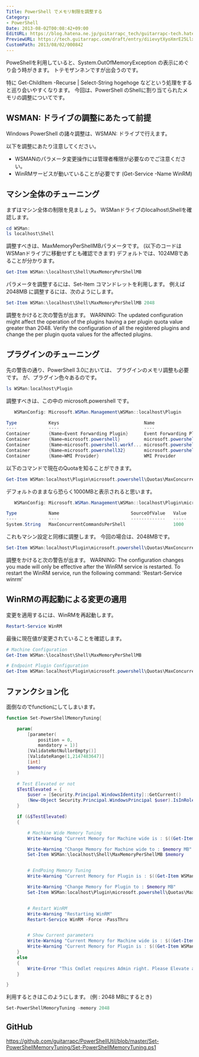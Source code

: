 ```yaml
---
Title: PowerShell でメモリ制限を調整する
Category:
- PowerShell
Date: 2013-08-02T00:08:42+09:00
EditURL: https://blog.hatena.ne.jp/guitarrapc_tech/guitarrapc-tech.hatenablog.com/atom/entry/6802418398340959726
PreviewURL: https://tech.guitarrapc.com/draft/entry/diievytXyoXmrE25LlxTaNgIHb4
CustomPath: 2013/08/02/000842
---
```


<!--
Date: 2013-08-02T00:08:42+09:00
URL: https://tech.guitarrapc.com/entry/2013/08/02/000842
-->

PoweShellを利用していると、System.OutOfMemoryException の表示にめぐり会う時がきます。
トテモザンネンですが出会うのです。

特に Get-ChildItem -Recurse | Select-String hogehoge などという処理をすると巡り会いやすくなります。
今回は、PowerShell のShellに割り当てられたメモリの調整についてです。



## WSMAN: ドライブの調整にあたって前提
Windows PowerShell の諸々調整は、WSMAN: ドライブで行えます。

以下を調整にあたり注意してください。

- WSMANのパラメータ変更操作には管理者権限が必要なのでご注意ください。
- WinRMサービスが動いていることが必要です (Get-Service -Name WinRM)


## マシン全体のチューニング
まずはマシン全体の制限を見ましょう。
WSManドライブのlocalhost\Shellを確認します。

```ps1
cd WSMan:
ls localhost\Shell
```


調整すべきは、MaxMemoryPerShellMBパラメータです。 (以下のコードはWSManドライブに移動せずとも確認できます)
デフォルトでは、1024MBであることが分かります。

```ps1
Get-Item WSMan:\localhost\Shell\MaxMemoryPerShellMB
```


パラメータを調整するには、Set-Item コマンドレットを利用します。
例えば 2048MB に調整するには、次のようにします。

```ps1
Set-Item WSMan:\localhost\Shell\MaxMemoryPerShellMB 2048
```


調整をかけると次の警告が出ます。
WARNING: The updated configuration might affect the operation of the plugins having a per plugin quota value greater than 2048. Verify the configuration of all the registered plugins and change the per plugin quota values for the affected plugins.

## プラグインのチューニング
先の警告の通り、PowerShell 3.0においては、 プラグインのメモリ調整も必要です。
が、プラグイン色々あるのです。

```ps1
ls WSMan:localhost\Plugin
```


調整すべきは、この中の microsoft.powershell です。

```ps1
   WSManConfig: Microsoft.WSMan.Management\WSMan::localhost\Plugin

Type            Keys                                Name
----            ----                                ----
Container       {Name=Event Forwarding Plugin}      Event Forwarding Plugin
Container       {Name=microsoft.powershell}         microsoft.powershell
Container       {Name=microsoft.powershell.workf... microsoft.powershell.workflow
Container       {Name=microsoft.powershell32}       microsoft.powershell32
Container       {Name=WMI Provider}                 WMI Provider
```


以下のコマンドで現在のQuotaを知ることができます。

```ps1
Get-Item WSMan:localhost\Plugin\microsoft.powershell\Quotas\MaxConcurrentCommandsPerShell
```


デフォルトのままなら恐らく1000MBと表示されると思います。

```ps1
   WSManConfig: Microsoft.WSMan.Management\WSMan::localhost\Plugin\microsoft.powershell\Quotas

Type            Name                           SourceOfValue   Value
----            ----                           -------------   -----
System.String   MaxConcurrentCommandsPerShell                  1000
```


これもマシン設定と同様に調整します。
今回の場合は、2048MBです。

```ps1
Set-Item WSMan:localhost\Plugin\microsoft.powershell\Quotas\MaxConcurrentCommandsPerShell 2048
```


調整をかけると次の警告が出ます。
WARNING: The configuration changes you made will only be effective after the WinRM service is restarted.  To restart the WinRM service, run the following command: 'Restart-Service winrm'


## WinRMの再起動による変更の適用
変更を適用するには、WinRMを再起動します。

```ps1
Restart-Service WinRM
```



最後に現在値が変更されていることを確認します。

```ps1
# Machine Configuration
Get-Item WSMan:\localhost\Shell\MaxMemoryPerShellMB

# Endpoint Plugin Configuration
Get-Item WSMan:localhost\Plugin\microsoft.powershell\Quotas\MaxConcurrentCommandsPerShell
```


## ファンクション化
面倒なのでfunctionにしてしまいます。

```ps1
function Set-PowerShellMemoryTuning{

    param(
        [parameter(
            position = 0,
            mandatory = 1)]
        [ValidateNotNullorEmpty()]
        [ValidateRange(1,2147483647)]
        [int]
        $memory
    )

    # Test Elevated or not
    $TestElevated = {
        $user = [Security.Principal.WindowsIdentity]::GetCurrent()
        (New-Object Security.Principal.WindowsPrincipal $user).IsInRole([Security.Principal.WindowsBuiltinRole]::Administrator)
    }

    if (&$TestElevated)
    {

        # Machine Wide Memory Tuning
        Write-Warning "Current Memory for Machine wide is : $((Get-Item WSMan:\localhost\Shell\MaxMemoryPerShellMB).value) MB"

        Write-Warning "Change Memory for Machine wide to : $memory MB"
        Set-Item WSMan:\localhost\Shell\MaxMemoryPerShellMB $memory


        # EndPoing Memory Tuning
        Write-Warning "Current Memory for Plugin is : $((Get-Item WSMan:localhost\Plugin\microsoft.powershell\Quotas\MaxConcurrentCommandsPerShell).value) MB"

        Write-Warning "Change Memory for Plugin to : $memory MB"
        Set-Item WSMan:localhost\Plugin\microsoft.powershell\Quotas\MaxConcurrentCommandsPerShell $memory


        # Restart WinRM
        Write-Warning "Restarting WinRM"
        Restart-Service WinRM -Force -PassThru


        # Show Current parameters
        Write-Warning "Current Memory for Machine wide is : $((Get-Item WSMan:\localhost\Shell\MaxMemoryPerShellMB).value) MB"
        Write-Warning "Current Memory for Plugin is : $((Get-Item WSMan:localhost\Plugin\microsoft.powershell\Quotas\MaxConcurrentCommandsPerShell).value) MB"
    }
    else
    {
        Write-Error "This Cmdlet requires Admin right. Please Elevate and try again."
    }

}
```


利用するときはこのようにします。 (例 : 2048 MBにするとき)

```ps1
Set-PowerShellMemoryTuning -memory 2048
```


## GitHub
https://github.com/guitarrapc/PowerShellUtil/blob/master/Set-PowerShellMemoryTuning/Set-PowerShellMemoryTuning.ps1
